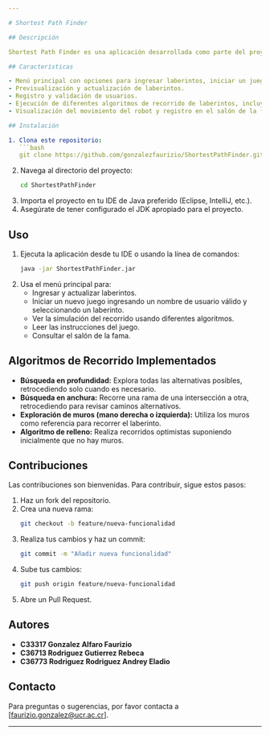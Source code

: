 ```yaml
---

# Shortest Path Finder

## Descripción

Shortest Path Finder es una aplicación desarrollada como parte del proyecto programado de la asignatura IF3001 Algoritmos y Estructuras de Datos en la Universidad de Costa Rica. El objetivo de la aplicación es simular un robot que debe recorrer un laberinto desde una posición inicial hasta encontrar una zona segura en el menor número de pasos posibles. El robot tiene un máximo de 5 intentos para completar el laberinto.

## Características

- Menú principal con opciones para ingresar laberintos, iniciar un juego nuevo, simular recorridos, ver instrucciones del juego, acceder al salón de la fama y salir de la aplicación.
- Previsualización y actualización de laberintos.
- Registro y validación de usuarios.
- Ejecución de diferentes algoritmos de recorrido de laberintos, incluyendo búsqueda en profundidad, búsqueda en anchura, exploración de muros, y más.
- Visualización del movimiento del robot y registro en el salón de la fama.

## Instalación

1. Clona este repositorio:
   ```bash
   git clone https://github.com/gonzalezfaurizio/ShortestPathFinder.git
   ```
2. Navega al directorio del proyecto:
   ```bash
   cd ShortestPathFinder
   ```
3. Importa el proyecto en tu IDE de Java preferido (Eclipse, IntelliJ, etc.).
4. Asegúrate de tener configurado el JDK apropiado para el proyecto.

## Uso

1. Ejecuta la aplicación desde tu IDE o usando la línea de comandos:
   ```bash
   java -jar ShortestPathFinder.jar
   ```
2. Usa el menú principal para:
   - Ingresar y actualizar laberintos.
   - Iniciar un nuevo juego ingresando un nombre de usuario válido y seleccionando un laberinto.
   - Ver la simulación del recorrido usando diferentes algoritmos.
   - Leer las instrucciones del juego.
   - Consultar el salón de la fama.

## Algoritmos de Recorrido Implementados

- **Búsqueda en profundidad:** Explora todas las alternativas posibles, retrocediendo solo cuando es necesario.
- **Búsqueda en anchura:** Recorre una rama de una intersección a otra, retrocediendo para revisar caminos alternativos.
- **Exploración de muros (mano derecha o izquierda):** Utiliza los muros como referencia para recorrer el laberinto.
- **Algoritmo de relleno:** Realiza recorridos optimistas suponiendo inicialmente que no hay muros.

## Contribuciones

Las contribuciones son bienvenidas. Para contribuir, sigue estos pasos:

1. Haz un fork del repositorio.
2. Crea una nueva rama:
   ```bash
   git checkout -b feature/nueva-funcionalidad
   ```
3. Realiza tus cambios y haz un commit:
   ```bash
   git commit -m "Añadir nueva funcionalidad"
   ```
4. Sube tus cambios:
   ```bash
   git push origin feature/nueva-funcionalidad
   ```
5. Abre un Pull Request.

## Autores

- **C33317 Gonzalez Alfaro Faurizio**
- **C36713 Rodriguez Gutierrez Rebeca**
- **C36773 Rodriguez Rodriguez Andrey Eladio**


## Contacto

Para preguntas o sugerencias, por favor contacta a [faurizio.gonzalez@ucr.ac.cr].

---
```

